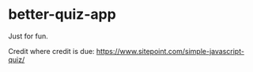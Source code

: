 # better-quiz-app
Just for fun.

Credit where credit is due: https://www.sitepoint.com/simple-javascript-quiz/
